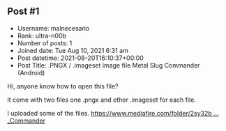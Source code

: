 ## Post #1
- Username: malnecesario
- Rank: ultra-n00b
- Number of posts: 1
- Joined date: Tue Aug 10, 2021 6:31 am
- Post datetime: 2021-08-20T16:10:37+00:00
- Post Title: .PNGX / .imageset image file Metal Slug Commander (Android)

Hi, anyone know how to open this file? 

it come with two files one .pngx and other .imageset for each file.

I uploaded some of the files.
[https://www.mediafire.com/folder/2sy32b ... _Commander](https://www.mediafire.com/folder/2sy32b0rm536n/Metal_Slug_Commander)
